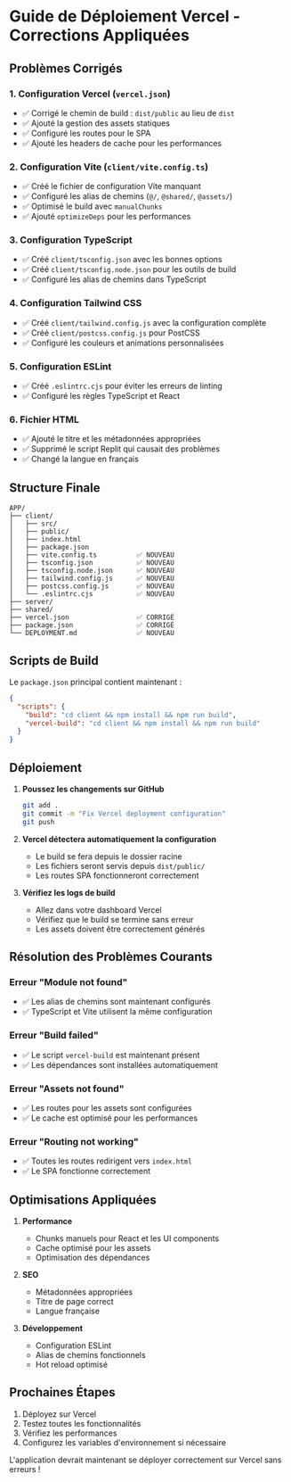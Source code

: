 # Guide de Déploiement Vercel - Corrections Appliquées

## Problèmes Corrigés

### 1. Configuration Vercel (`vercel.json`)
- ✅ Corrigé le chemin de build : `dist/public` au lieu de `dist`
- ✅ Ajouté la gestion des assets statiques
- ✅ Configuré les routes pour le SPA
- ✅ Ajouté les headers de cache pour les performances

### 2. Configuration Vite (`client/vite.config.ts`)
- ✅ Créé le fichier de configuration Vite manquant
- ✅ Configuré les alias de chemins (`@/`, `@shared/`, `@assets/`)
- ✅ Optimisé le build avec `manualChunks`
- ✅ Ajouté `optimizeDeps` pour les performances

### 3. Configuration TypeScript
- ✅ Créé `client/tsconfig.json` avec les bonnes options
- ✅ Créé `client/tsconfig.node.json` pour les outils de build
- ✅ Configuré les alias de chemins dans TypeScript

### 4. Configuration Tailwind CSS
- ✅ Créé `client/tailwind.config.js` avec la configuration complète
- ✅ Créé `client/postcss.config.js` pour PostCSS
- ✅ Configuré les couleurs et animations personnalisées

### 5. Configuration ESLint
- ✅ Créé `.eslintrc.cjs` pour éviter les erreurs de linting
- ✅ Configuré les règles TypeScript et React

### 6. Fichier HTML
- ✅ Ajouté le titre et les métadonnées appropriées
- ✅ Supprimé le script Replit qui causait des problèmes
- ✅ Changé la langue en français

## Structure Finale

```
APP/
├── client/
│   ├── src/
│   ├── public/
│   ├── index.html
│   ├── package.json
│   ├── vite.config.ts          ✅ NOUVEAU
│   ├── tsconfig.json           ✅ NOUVEAU
│   ├── tsconfig.node.json      ✅ NOUVEAU
│   ├── tailwind.config.js      ✅ NOUVEAU
│   ├── postcss.config.js       ✅ NOUVEAU
│   └── .eslintrc.cjs           ✅ NOUVEAU
├── server/
├── shared/
├── vercel.json                 ✅ CORRIGÉ
├── package.json                ✅ CORRIGÉ
└── DEPLOYMENT.md               ✅ NOUVEAU
```

## Scripts de Build

Le `package.json` principal contient maintenant :
```json
{
  "scripts": {
    "build": "cd client && npm install && npm run build",
    "vercel-build": "cd client && npm install && npm run build"
  }
}
```

## Déploiement

1. **Poussez les changements sur GitHub**
   ```bash
   git add .
   git commit -m "Fix Vercel deployment configuration"
   git push
   ```

2. **Vercel détectera automatiquement la configuration**
   - Le build se fera depuis le dossier racine
   - Les fichiers seront servis depuis `dist/public/`
   - Les routes SPA fonctionneront correctement

3. **Vérifiez les logs de build**
   - Allez dans votre dashboard Vercel
   - Vérifiez que le build se termine sans erreur
   - Les assets doivent être correctement générés

## Résolution des Problèmes Courants

### Erreur "Module not found"
- ✅ Les alias de chemins sont maintenant configurés
- ✅ TypeScript et Vite utilisent la même configuration

### Erreur "Build failed"
- ✅ Le script `vercel-build` est maintenant présent
- ✅ Les dépendances sont installées automatiquement

### Erreur "Assets not found"
- ✅ Les routes pour les assets sont configurées
- ✅ Le cache est optimisé pour les performances

### Erreur "Routing not working"
- ✅ Toutes les routes redirigent vers `index.html`
- ✅ Le SPA fonctionne correctement

## Optimisations Appliquées

1. **Performance**
   - Chunks manuels pour React et les UI components
   - Cache optimisé pour les assets
   - Optimisation des dépendances

2. **SEO**
   - Métadonnées appropriées
   - Titre de page correct
   - Langue française

3. **Développement**
   - Configuration ESLint
   - Alias de chemins fonctionnels
   - Hot reload optimisé

## Prochaines Étapes

1. Déployez sur Vercel
2. Testez toutes les fonctionnalités
3. Vérifiez les performances
4. Configurez les variables d'environnement si nécessaire

L'application devrait maintenant se déployer correctement sur Vercel sans erreurs ! 